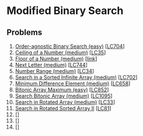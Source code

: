 # Modified Binary Search

## Problems

1. [Order-agnostic Binary Search (easy)]()
[[LC704](https://leetcode.com/problems/binary-search/)]
1. [Ceiling of a Number (medium)]()
[[LC35](https://leetcode.com/problems/search-insert-position/)]
1. [Floor of a Number (medium)]()
[[link](https://www.geeksforgeeks.org/floor-in-a-sorted-array/)]
1. [Next Letter (medium)]()
[[LC744](https://leetcode.com/problems/find-smallest-letter-greater-than-target/)]
1. [Number Range (medium)]()
[[LC34](https://leetcode.com/problems/find-first-and-last-position-of-element-in-sorted-array/)]
1. [Search in a Sorted Infinite Array (medium)]()
[[LC702](https://leetcode.com/problems/search-in-a-sorted-array-of-unknown-size/)]
1. [Minimum Difference Element (medium)]()
[[LC658](https://leetcode.com/problems/find-k-closest-elements/)]
1. [Bitonic Array Maximum (easy)]()
[[LC852](https://leetcode.com/problems/peak-index-in-a-mountain-array/)]
1. [Search Bitonic Array (medium)]()
[[LC1095](https://leetcode.com/problems/find-in-mountain-array/)]
1. [Search in Rotated Array (medium)]()
[[LC33](https://leetcode.com/problems/search-in-rotated-sorted-array/)]
1. [Search in Rotated Sorted Array II]()
[[LC81](https://leetcode.com/problems/search-in-rotated-sorted-array-ii/)]
1. []()
[[]()]
1. []()
[[]()]
1. []()
[[]()]

